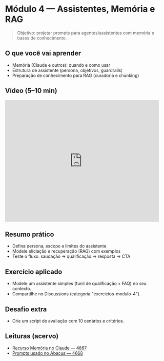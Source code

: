 # Módulo 4 — Assistentes, Memória e RAG

> Objetivo: projetar prompts para agentes/assistentes com memória e bases de conhecimento.

## O que você vai aprender
- Memória (Claude e outros): quando e como usar
- Estrutura de assistente (persona, objetivos, guardrails)
- Preparação de conhecimento para RAG (curadoria e chunking)

## Vídeo (5–10 min)
<iframe width="100%" height="400" src="https://www.youtube.com/embed/XXXXXXXXXXX" title="Assistentes e RAG" frameborder="0" allowfullscreen></iframe>

## Resumo prático
- Defina persona, escopo e limites do assistente
- Modele eliciação e recuperação (RAG) com exemplos
- Teste o fluxo: saudação → qualificação → resposta → CTA

## Exercício aplicado
- Modele um assistente simples (funil de qualificação + FAQ) no seu contexto.
- Compartilhe no Discussions (categoria "exercicios-modulo-4").

## Desafio extra
- Crie um script de avaliação com 10 cenários e critérios.

## Leituras (acervo)
- [Recurso Memória no Claude — 4867](../data/2494987106/4867/content.txt)
- [Prompts usado no Abacus — 4668](../data/2494987106/4668/content.txt)

